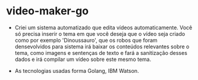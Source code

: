 # video-maker-go

- Criei um sistema automatizado que edita vídeos automaticamente. Você só precisa inserir o tema em que você deseja que o vídeo seja criado como por exemplo 'Dinoussauro', que os robos que foram densevolvidos para sistema irá baixar os conteúdos relevantes sobre o tema, como imagens e sentenças de texto e fará a sanitização desses dados e irá compilar um vídeo sobre este mesmo tema.

- As tecnologias usadas forma Golang, IBM Watson.
